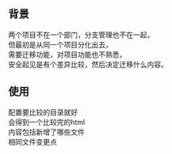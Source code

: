 ## 背景      
两个项目不在一个部门，分支管理也不在一起，  
但最初是从同一个项目分化出去，  
需要迁移功能，对项目功能也不熟悉，  
安全起见是有个差异比较，然后决定迁移什么内容。      

## 使用     
配置要比较的目录就好     
会得到一个比较完的html          
内容包括新增了哪些文件          
相同文件变更点      
